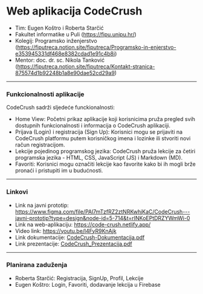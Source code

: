# Web aplikacija CodeCrush
- Tim: Eugen Koštro i Roberta Starčić
- Fakultet informatike u Puli (https://fipu.unipu.hr/)
- Kolegij: Programsko inženjerstvo (https://fiputreca.notion.site/fiputreca/Programsko-in-enjerstvo-e353945331df468e8382cdad1e91c4b8i)
- Mentor: doc. dr. sc. Nikola Tanković (https://fiputreca.notion.site/fiputreca/Kontakt-stranica-875574d1b92248b1a8e90dae52cd29a9)
---
### Funkcionalnosti aplikacije
CodeCrush sadrži sljedeće funckionalnosti: 
- Home View: Početni prikaz aplikacije koji korisnicima pruža pregled svih dostupnih funkcionalnosti i informacija o CodeCrush aplikaciji.
- Prijava (Login) i registracija (Sign Up): Korisnici mogu se prijaviti na CodeCrush platformu putem korisničkog imena i lozinke ili stvoriti novi račun registracijom.
- Lekcije pojedinog programskog jezika: CodeCrush pruža lekcije za četiri programska jezika - HTML, CSS, JavaScript (JS) i Markdown (MD).
- Favoriti: Korisnici mogu označiti lekcije kao favorite kako bi ih mogli brže pronaći i pristupiti im u budućnosti.
---
### Linkovi
- Link na javni prototip: https://www.figma.com/file/PAl7mTzfRZ2ztNRKwhjKaC/CodeCrush---javni-prototip?type=design&node-id=5-714&t=rINKoEPtDRZYWmWi-0
- Link na web-aplikaciju: https://code-crush.netlify.app/
- Video link: https://youtu.be/l4FyR9KnAjk
- Link dokumentacije: [CodeCrush-Dokumentacija.pdf](https://github.com/rstarcic/CodeCrush/files/11853412/CodeCrush-Dokumentacija.pdf)
- Link prezentacije: [CodeCrush_Prezentacija.pdf](https://github.com/rstarcic/CodeCrush/files/11853486/CodeCrush_Prezentacija.pdf)
---
### Planirana zaduženja
- Roberta Starčić: Registracija, SignUp, Profil, Lekcije
- Eugen Koštro: Login, Favoriti, dodavanje lekcija u Firebase
 
